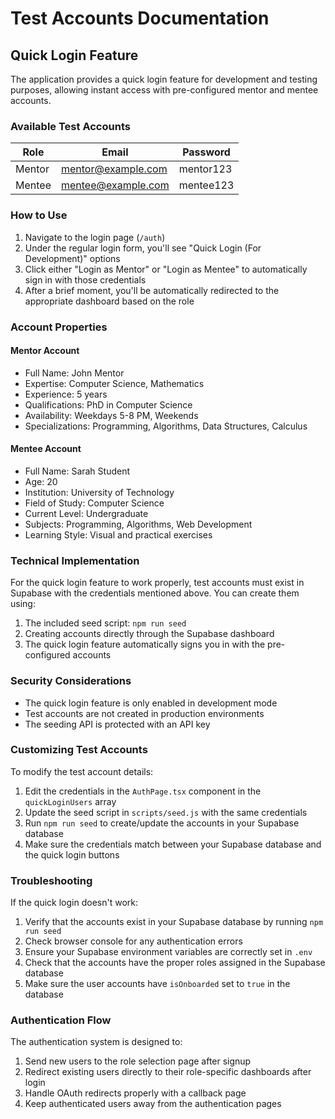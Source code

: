 # Test Accounts Documentation

## Quick Login Feature

The application provides a quick login feature for development and testing purposes, allowing instant access with pre-configured mentor and mentee accounts.

### Available Test Accounts

| Role | Email | Password |
|------|-------|----------|
| Mentor | mentor@example.com | mentor123 |
| Mentee | mentee@example.com | mentee123 |

### How to Use

1. Navigate to the login page (`/auth`)
2. Under the regular login form, you'll see "Quick Login (For Development)" options
3. Click either "Login as Mentor" or "Login as Mentee" to automatically sign in with those credentials
4. After a brief moment, you'll be automatically redirected to the appropriate dashboard based on the role

### Account Properties

#### Mentor Account
- Full Name: John Mentor
- Expertise: Computer Science, Mathematics
- Experience: 5 years
- Qualifications: PhD in Computer Science
- Availability: Weekdays 5-8 PM, Weekends
- Specializations: Programming, Algorithms, Data Structures, Calculus

#### Mentee Account
- Full Name: Sarah Student
- Age: 20
- Institution: University of Technology
- Field of Study: Computer Science
- Current Level: Undergraduate
- Subjects: Programming, Algorithms, Web Development
- Learning Style: Visual and practical exercises

### Technical Implementation

For the quick login feature to work properly, test accounts must exist in Supabase with the credentials mentioned above. You can create them using:

1. The included seed script: `npm run seed`
2. Creating accounts directly through the Supabase dashboard
3. The quick login feature automatically signs you in with the pre-configured accounts

### Security Considerations

- The quick login feature is only enabled in development mode
- Test accounts are not created in production environments
- The seeding API is protected with an API key

### Customizing Test Accounts

To modify the test account details:

1. Edit the credentials in the `AuthPage.tsx` component in the `quickLoginUsers` array
2. Update the seed script in `scripts/seed.js` with the same credentials
3. Run `npm run seed` to create/update the accounts in your Supabase database
4. Make sure the credentials match between your Supabase database and the quick login buttons

### Troubleshooting

If the quick login doesn't work:

1. Verify that the accounts exist in your Supabase database by running `npm run seed`
2. Check browser console for any authentication errors
3. Ensure your Supabase environment variables are correctly set in `.env`
4. Check that the accounts have the proper roles assigned in the Supabase database
5. Make sure the user accounts have `isOnboarded` set to `true` in the database

### Authentication Flow

The authentication system is designed to:

1. Send new users to the role selection page after signup
2. Redirect existing users directly to their role-specific dashboards after login
3. Handle OAuth redirects properly with a callback page
4. Keep authenticated users away from the authentication pages